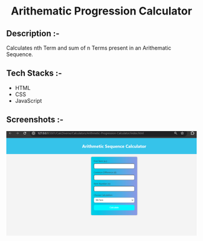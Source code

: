 # <p align="center">Arithematic Progression Calculator</p>

## Description :-

Calculates nth Term and sum of n Terms present in an Arithematic Sequence.

## Tech Stacks :-

- HTML
- CSS
- JavaScript


## Screenshots :-

![Alt text](ap-calc.png)
